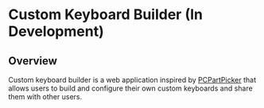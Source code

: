 # Custom Keyboard Builder (In Development)

## Overview
Custom keyboard builder is a web application inspired by [PCPartPicker](https://pcpartpicker.com/) that allows users to 
build and configure their own custom keyboards and share them with other users.
